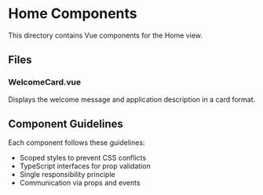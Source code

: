 # Home Components

This directory contains Vue components for the Home view.

## Files

### WelcomeCard.vue
Displays the welcome message and application description in a card format.

## Component Guidelines

Each component follows these guidelines:
- Scoped styles to prevent CSS conflicts
- TypeScript interfaces for prop validation
- Single responsibility principle
- Communication via props and events
